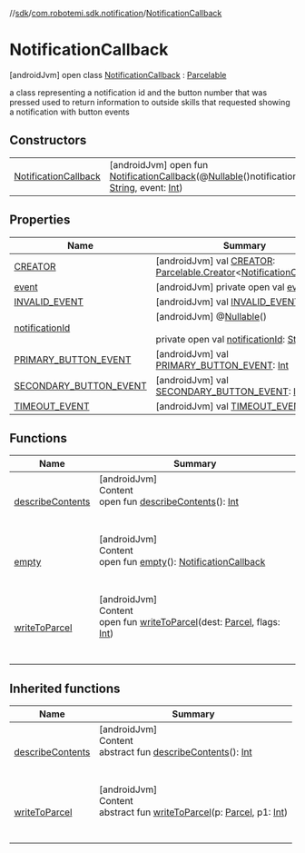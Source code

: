 //[sdk](../../../index.md)/[com.robotemi.sdk.notification](../index.md)/[NotificationCallback](index.md)



# NotificationCallback  
 [androidJvm] open class [NotificationCallback](index.md) : [Parcelable](https://developer.android.com/reference/kotlin/android/os/Parcelable.html)

a class representing a notification id and the button number that was pressed used to return information to outside skills that requested showing a notification with button events

   


## Constructors  
  
| | |
|---|---|
| <a name="com.robotemi.sdk.notification/NotificationCallback/NotificationCallback/#java.lang.String#int/PointingToDeclaration/"></a>[NotificationCallback](-notification-callback.md)| <a name="com.robotemi.sdk.notification/NotificationCallback/NotificationCallback/#java.lang.String#int/PointingToDeclaration/"></a> [androidJvm] open fun [NotificationCallback](-notification-callback.md)(@[Nullable](https://developer.android.com/reference/kotlin/androidx/annotation/Nullable.html)()notificationId: [String](https://developer.android.com/reference/kotlin/java/lang/String.html), event: [Int](https://kotlinlang.org/api/latest/jvm/stdlib/kotlin/-int/index.html))   <br>|


## Properties  
  
|  Name |  Summary | 
|---|---|
| <a name="com.robotemi.sdk.notification/NotificationCallback/CREATOR/#/PointingToDeclaration/"></a>[CREATOR](-c-r-e-a-t-o-r.md)| <a name="com.robotemi.sdk.notification/NotificationCallback/CREATOR/#/PointingToDeclaration/"></a> [androidJvm] val [CREATOR](-c-r-e-a-t-o-r.md): [Parcelable.Creator](https://developer.android.com/reference/kotlin/android/os/Parcelable.Creator.html)<[NotificationCallback](index.md)>   <br>|
| <a name="com.robotemi.sdk.notification/NotificationCallback/event/#/PointingToDeclaration/"></a>[event](event.md)| <a name="com.robotemi.sdk.notification/NotificationCallback/event/#/PointingToDeclaration/"></a> [androidJvm] private open val [event](event.md): [Int](https://kotlinlang.org/api/latest/jvm/stdlib/kotlin/-int/index.html)   <br>|
| <a name="com.robotemi.sdk.notification/NotificationCallback/INVALID_EVENT/#/PointingToDeclaration/"></a>[INVALID_EVENT](-i-n-v-a-l-i-d_-e-v-e-n-t.md)| <a name="com.robotemi.sdk.notification/NotificationCallback/INVALID_EVENT/#/PointingToDeclaration/"></a> [androidJvm] val [INVALID_EVENT](-i-n-v-a-l-i-d_-e-v-e-n-t.md): [Int](https://kotlinlang.org/api/latest/jvm/stdlib/kotlin/-int/index.html)   <br>|
| <a name="com.robotemi.sdk.notification/NotificationCallback/notificationId/#/PointingToDeclaration/"></a>[notificationId](notification-id.md)| <a name="com.robotemi.sdk.notification/NotificationCallback/notificationId/#/PointingToDeclaration/"></a> [androidJvm] @[Nullable](https://developer.android.com/reference/kotlin/androidx/annotation/Nullable.html)()  <br>  <br>private open val [notificationId](notification-id.md): [String](https://developer.android.com/reference/kotlin/java/lang/String.html)   <br>|
| <a name="com.robotemi.sdk.notification/NotificationCallback/PRIMARY_BUTTON_EVENT/#/PointingToDeclaration/"></a>[PRIMARY_BUTTON_EVENT](-p-r-i-m-a-r-y_-b-u-t-t-o-n_-e-v-e-n-t.md)| <a name="com.robotemi.sdk.notification/NotificationCallback/PRIMARY_BUTTON_EVENT/#/PointingToDeclaration/"></a> [androidJvm] val [PRIMARY_BUTTON_EVENT](-p-r-i-m-a-r-y_-b-u-t-t-o-n_-e-v-e-n-t.md): [Int](https://kotlinlang.org/api/latest/jvm/stdlib/kotlin/-int/index.html)   <br>|
| <a name="com.robotemi.sdk.notification/NotificationCallback/SECONDARY_BUTTON_EVENT/#/PointingToDeclaration/"></a>[SECONDARY_BUTTON_EVENT](-s-e-c-o-n-d-a-r-y_-b-u-t-t-o-n_-e-v-e-n-t.md)| <a name="com.robotemi.sdk.notification/NotificationCallback/SECONDARY_BUTTON_EVENT/#/PointingToDeclaration/"></a> [androidJvm] val [SECONDARY_BUTTON_EVENT](-s-e-c-o-n-d-a-r-y_-b-u-t-t-o-n_-e-v-e-n-t.md): [Int](https://kotlinlang.org/api/latest/jvm/stdlib/kotlin/-int/index.html)   <br>|
| <a name="com.robotemi.sdk.notification/NotificationCallback/TIMEOUT_EVENT/#/PointingToDeclaration/"></a>[TIMEOUT_EVENT](-t-i-m-e-o-u-t_-e-v-e-n-t.md)| <a name="com.robotemi.sdk.notification/NotificationCallback/TIMEOUT_EVENT/#/PointingToDeclaration/"></a> [androidJvm] val [TIMEOUT_EVENT](-t-i-m-e-o-u-t_-e-v-e-n-t.md): [Int](https://kotlinlang.org/api/latest/jvm/stdlib/kotlin/-int/index.html)   <br>|


## Functions  
  
|  Name |  Summary | 
|---|---|
| <a name="com.robotemi.sdk.notification/NotificationCallback/describeContents/#/PointingToDeclaration/"></a>[describeContents](describe-contents.md)| <a name="com.robotemi.sdk.notification/NotificationCallback/describeContents/#/PointingToDeclaration/"></a>[androidJvm]  <br>Content  <br>open fun [describeContents](describe-contents.md)(): [Int](https://kotlinlang.org/api/latest/jvm/stdlib/kotlin/-int/index.html)  <br><br><br>|
| <a name="com.robotemi.sdk.notification/NotificationCallback/empty/#/PointingToDeclaration/"></a>[empty](empty.md)| <a name="com.robotemi.sdk.notification/NotificationCallback/empty/#/PointingToDeclaration/"></a>[androidJvm]  <br>Content  <br>open fun [empty](empty.md)(): [NotificationCallback](index.md)  <br><br><br>|
| <a name="com.robotemi.sdk.notification/NotificationCallback/writeToParcel/#android.os.Parcel#int/PointingToDeclaration/"></a>[writeToParcel](write-to-parcel.md)| <a name="com.robotemi.sdk.notification/NotificationCallback/writeToParcel/#android.os.Parcel#int/PointingToDeclaration/"></a>[androidJvm]  <br>Content  <br>open fun [writeToParcel](write-to-parcel.md)(dest: [Parcel](https://developer.android.com/reference/kotlin/android/os/Parcel.html), flags: [Int](https://kotlinlang.org/api/latest/jvm/stdlib/kotlin/-int/index.html))  <br><br><br>|


## Inherited functions  
  
|  Name |  Summary | 
|---|---|
| <a name="android.os/Parcelable/describeContents/#/PointingToDeclaration/"></a>[describeContents](../../com.robotemi.sdk.model/-recent-call-model/index.md#%5Bandroid.os%2FParcelable%2FdescribeContents%2F%23%2FPointingToDeclaration%2F%5D%2FFunctions%2F-2100633493)| <a name="android.os/Parcelable/describeContents/#/PointingToDeclaration/"></a>[androidJvm]  <br>Content  <br>abstract fun [describeContents](../../com.robotemi.sdk.model/-recent-call-model/index.md#%5Bandroid.os%2FParcelable%2FdescribeContents%2F%23%2FPointingToDeclaration%2F%5D%2FFunctions%2F-2100633493)(): [Int](https://kotlinlang.org/api/latest/jvm/stdlib/kotlin/-int/index.html)  <br><br><br>|
| <a name="android.os/Parcelable/writeToParcel/#android.os.Parcel#int/PointingToDeclaration/"></a>[writeToParcel](../../com.robotemi.sdk.telepresence/-call-state/index.md#%5Bandroid.os%2FParcelable%2FwriteToParcel%2F%23android.os.Parcel%23int%2FPointingToDeclaration%2F%5D%2FFunctions%2F-2100633493)| <a name="android.os/Parcelable/writeToParcel/#android.os.Parcel#int/PointingToDeclaration/"></a>[androidJvm]  <br>Content  <br>abstract fun [writeToParcel](../../com.robotemi.sdk.telepresence/-call-state/index.md#%5Bandroid.os%2FParcelable%2FwriteToParcel%2F%23android.os.Parcel%23int%2FPointingToDeclaration%2F%5D%2FFunctions%2F-2100633493)(p: [Parcel](https://developer.android.com/reference/kotlin/android/os/Parcel.html), p1: [Int](https://kotlinlang.org/api/latest/jvm/stdlib/kotlin/-int/index.html))  <br><br><br>|

